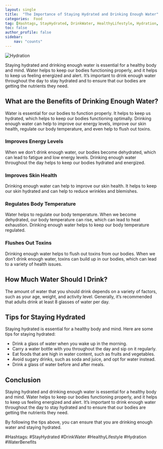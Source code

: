 ```yaml
---
layout: single
title:  "The Importance of Staying Hydrated and Drinking Enough Water"
categories:  Food
tag: [Hashtags, StayHydrated, DrinkWater, HealthyLifestyle, Hydration, WaterBenefits, ]
toc: false
author_profile: false
sidebar:
    nav: "counts"
---
```

    
![Hydration](https://images.pexels.com/photos/376464/pexels-photo-376464.jpeg?auto=compress&cs=tinysrgb&dpr=2&h=750&w=1260)

Staying hydrated and drinking enough water is essential for a healthy body and mind. Water helps to keep our bodies functioning properly, and it helps to keep us feeling energized and alert. It’s important to drink enough water throughout the day to stay hydrated and to ensure that our bodies are getting the nutrients they need.

## What are the Benefits of Drinking Enough Water?

Water is essential for our bodies to function properly. It helps to keep us hydrated, which helps to keep our bodies functioning optimally. Drinking enough water can help to improve our energy levels, improve our skin health, regulate our body temperature, and even help to flush out toxins.

### Improves Energy Levels

When we don’t drink enough water, our bodies become dehydrated, which can lead to fatigue and low energy levels. Drinking enough water throughout the day helps to keep our bodies hydrated and energized.

### Improves Skin Health

Drinking enough water can help to improve our skin health. It helps to keep our skin hydrated and can help to reduce wrinkles and blemishes.

### Regulates Body Temperature

Water helps to regulate our body temperature. When we become dehydrated, our body temperature can rise, which can lead to heat exhaustion. Drinking enough water helps to keep our body temperature regulated.

### Flushes Out Toxins

Drinking enough water helps to flush out toxins from our bodies. When we don’t drink enough water, toxins can build up in our bodies, which can lead to a variety of health issues.

## How Much Water Should I Drink?

The amount of water that you should drink depends on a variety of factors, such as your age, weight, and activity level. Generally, it’s recommended that adults drink at least 8 glasses of water per day.

## Tips for Staying Hydrated

Staying hydrated is essential for a healthy body and mind. Here are some tips for staying hydrated:

* Drink a glass of water when you wake up in the morning.
* Carry a water bottle with you throughout the day and sip on it regularly.
* Eat foods that are high in water content, such as fruits and vegetables.
* Avoid sugary drinks, such as soda and juice, and opt for water instead.
* Drink a glass of water before and after meals.

## Conclusion

Staying hydrated and drinking enough water is essential for a healthy body and mind. Water helps to keep our bodies functioning properly, and it helps to keep us feeling energized and alert. It’s important to drink enough water throughout the day to stay hydrated and to ensure that our bodies are getting the nutrients they need. 

By following the tips above, you can ensure that you are drinking enough water and staying hydrated.

#Hashtags:
#StayHydrated #DrinkWater #HealthyLifestyle #Hydration #WaterBenefits